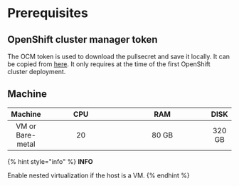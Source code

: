 # Prerequisites

## OpenShift cluster manager token

The OCM token is used to download the pullsecret and save it locally. It can be copied from [here](https://console.redhat.com/openshift/token/show). It only requires at the time of the first OpenShift cluster deployment.

## Machine

<table><thead><tr><th align="center">Machine</th><th width="150" align="center">CPU</th><th width="191" align="center">RAM</th><th align="center">DISK</th></tr></thead><tbody><tr><td align="center">VM or Bare-metal</td><td align="center">20</td><td align="center">80 GB</td><td align="center">320 GB</td></tr></tbody></table>

{% hint style="info" %}
**INFO**

Enable nested virtualization if the host is a VM.
{% endhint %}
